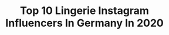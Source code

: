 ---
title: Top 10 Lingerie Instagram Influencers In Germany In 2020
description: >-
  Find top lingerie Instagram influencers in Germany in 2020. Most popular hashtags: #lingerie #portrait #sensual #portraitphotography.
platform: Instagram
hits: 211
text_top: See the top-rated Instagram influencers on inBeat.
text_bottom: Our platform has 211 Instagram influencers like this in Germany for you to collaborate.
profiles:
  - username: "kissenundkarma"
    fullname: >-
      Corinna
    bio: >-
      a more sustainable lifestyle ♡ Gründerin von @coco_malou_ethical_lingerie #fairfashionblogger #plantbased KEINE NEUEN KOOPS 🌱 aus Stuttgart
    location: "Germany"
    followers: 59726
    engagement: 624
    commentsToLikes: 0.022889
    id: ck5bzcdp0qv9m0i117u6ee6ag
    verified: false
    hashtags: "#fairfashion, #ecofashion, #slowfashioninspo, #secondhandootd"
  - username: "pheroticasa"
    fullname: >-
      Pheroticasa
    bio: >-
      Hi, I‘m a photographer from hanover Germany and love to make sensual-, lingerie- and nude-photography.
    location: "Germany"
    followers: 5993
    engagement: 826
    commentsToLikes: 0.063107
    id: ck5bvd0knjevc0i11y7nj4e17
    verified: false
    hashtags: "#aktfotography, #hannovershooting, #aktportr, #pictureoftheday"
  - username: "michaelkruegerphotography"
    fullname: >-
      Michael Krueger
    bio: >-
      ᴘᴏʀᴛʀᴀɪᴛ / ᴇᴅɪᴛᴏʀɪᴀʟ / ᴀʀᴛ 🏠 #Nagold I near #Stuttgart 🇩🇪 Lingerie/Nude -> @mkshootme_sensual Couple/Wedding-> @kathiundmichael
    location: "Germany"
    followers: 4987
    engagement: 1541
    commentsToLikes: 0.037275
    id: ck5hlcfs6jyz60i119fteuwrh
    verified: false
    hashtags: "#pursuitofportraits, #ig, #portraitfestival, #bnwportrait"
  - username: "yasminxmorgan"
    fullname: >-
      Yasmin
    bio: >-
      🖤 #tattoolover | #horsemom | #catmom 🌴 #travel / 2020 🇬🇷 🇳🇱 🇩🇪 🇮🇸 ✖️Germany / boudoir/lingerie lover 🔞⬇️
    location: "Germany"
    followers: 61162
    engagement: 232
    commentsToLikes: 0.036060
    id: ck8t4h7bs6t2k0j78ehazs53l
    verified: false
    hashtags: "#metalgirl, #fitinkedgirls, #girlswithpiercings, #summertime"
  - username: "dominik_lange_photography"
    fullname: >-
      Dominik Lange Photography
    bio: >-
      👋🏻 Welcome to our portfolio, enjoy! 📷 #Portrait | #Beauty | #Lingerie | #Swimsuit 📍 Bremen 📬 DM for bookings 👫Dominik & Anika
    location: "Germany"
    followers: 15803
    engagement: 510
    commentsToLikes: 0.014264
    id: ck5zpabuzsaj80i146zfll7gp
    verified: false
    hashtags: "#theportraitpr0ject, #sensuality, #dynamicportraits, #lingerie"
  - username: "bignylonlove"
    fullname: >-
      Nylon Girl
    bio: >-
      German girl 🇩🇪 🔥Nylon, Dresses, High heels, Lingerie 🔥 📨 DM/Mail for cooperation
    location: "Germany"
    followers: 71000
    engagement: 327
    commentsToLikes: 0.037265
    id: ck8t63fg0c4400j78n1ucxlhr
    verified: false
    hashtags: "#touchablefridayfavourites"
  - username: "drgrafikdealerphotografie"
    fullname: >-
      Daniel Rettig (Struppi)
    bio: >-
      Covergirl 🤫 #photography of SexyFun/Tattoo/Streetstyle/CloseUp/Lingerie/Sensual/Boudoir 🖤 📍Erfurt/ Thuringia /Germany Thanks to all my #followers 😊
    location: "Germany"
    followers: 7549
    engagement: 560
    commentsToLikes: 0.006829
    id: ck6tjfsj12mun0j717rvmuwlp
    verified: false
    hashtags: "#photo, #instalove, #instalike, #girl"
  - username: "frauleinkink"
    fullname: >-
      Fräulein Kink
    bio: >-
      Luxury Accessories & Lingerie Handmade in Berlin
    location: "Germany"
    followers: 35703
    engagement: 130
    commentsToLikes: 0.019761
    id: ck5bvh5jljmvq0i11rair3hn4
    verified: false
    hashtags: "#leatherharness, #luxurylifestyle, #leatherlingerie, #patentleather"
  - username: "model_dg_"
    fullname: >-
      FASHION | BEAUTY | PORTRAIT
    bio: >-
      📸 @facesmodels_ 📍 St. Gallen | Zürich | München 💻 daniela.graf.model@gmail.com
    location: "Germany"
    followers: 17876
    engagement: 482
    commentsToLikes: 0.131708
    id: ck13c1wyky7zh0i190aek2hfv
    verified: false
    hashtags: "#passion, #portraiture, #shootingday, #spain"
  - username: "tinboom.official"
    fullname: >-
      Christin
    bio: >-
      Welcome ❣️ 🇩🇪 from Germany 🌾 my presets & stickers are coming soon 📩 t.i.n.s@web.de 📸 daily Storys / Post 💍 wifey
    location: "Germany"
    followers: 42835
    engagement: 306
    commentsToLikes: 0.222562
    id: ckap6mzchgkqk0i78opb76rdq
    verified: false
    hashtags: "#style, #americanstyle, #woman, #beautygirl"
---